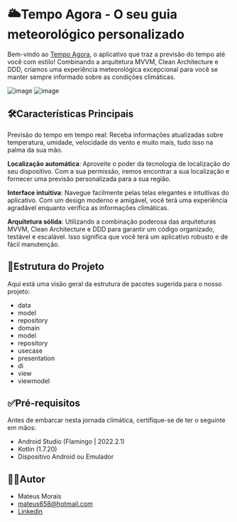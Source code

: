 # 🌥️Tempo Agora - O seu guia meteorológico personalizado


Bem-vindo ao [Tempo Agora]([https://drive.google.com/drive/folders/1n6SYv9So7aATk5Cl-LNrbcb3rHKSl6VR](https://drive.google.com/file/d/1LPKXVVYPzR9-ytMWm0Wmme55PGVD3BQx/view?usp=sharing)), o aplicativo que traz a previsão do tempo até você com estilo! Combinando a arquitetura MVVM, Clean Architecture e DDD, criamos uma experiência meteorológica excepcional para você se manter sempre informado sobre as condições climáticas.

![image](https://github.com/merfeus/TempoAgora/assets/85200990/1ef2a320-4527-4c98-938f-88fdcb949c1f)
![image](https://github.com/merfeus/TempoAgora/assets/85200990/b38bb5f1-fd59-4efe-a430-676143616571)

## 🛠Características Principais
Previsão do tempo em tempo real: Receba informações atualizadas sobre temperatura, umidade, velocidade do vento e muito mais, tudo isso na palma da sua mão.

**Localização automática**: Aproveite o poder da tecnologia de localização do seu dispositivo. Com a sua permissão, iremos encontrar a sua localização e fornecer uma previsão personalizada para a sua região.

**Interface intuitiva**: Navegue facilmente pelas telas elegantes e intuitivas do aplicativo. Com um design moderno e amigável, você terá uma experiência agradável enquanto verifica as informações climáticas.

**Arquitetura sólida**: Utilizando a combinação poderosa das arquiteturas MVVM, Clean Architecture e DDD para garantir um código organizado, testável e escalável. Isso significa que você terá um aplicativo robusto e de fácil manutenção.

## 📂Estrutura do Projeto 

Aqui está uma visão geral da estrutura de pacotes sugerida para o nosso projeto:

* data
* model
* repository
* domain
* model
* repository
* usecase
* presentation 
* di
* view
* viewmodel


## ✅Pré-requisitos

Antes de embarcar nesta jornada climática, certifique-se de ter o seguinte em mãos:

* Android Studio (Flamingo | 2022.2.1)
* Kotlin (1.7.20)
* Dispositivo Android ou Emulador

## 👨‍💻Autor

* Mateus Morais
* mateus658@hotmail.com
* [Linkedin](https://www.linkedin.com/in/mateus-morais-208b7b1a1/)
